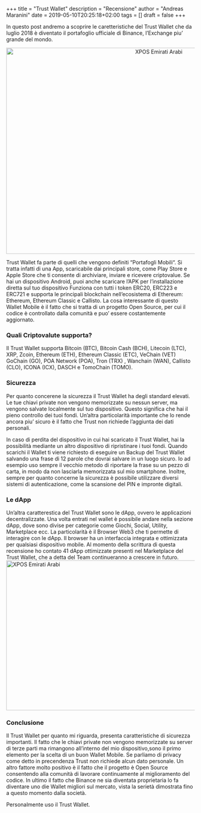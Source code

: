 +++
title = "Trust Wallet"
description = "Recensione"
author = "Andreas Maranini"
date = 2019-05-10T20:25:18+02:00
tags = []
draft = false
+++

In questo post andremo a scoprire le caretteristiche del Trust Wallet che da luglio 2018 è diventato il portafoglio ufficiale di Binance, l’Exchange piu’ grande del mondo.
<center><a href="https://www.criptomonete-italia.com/wp-content/uploads/2019/03/Wallet.jpg"><img class="wp-image-8365 size-full" src="https://www.criptomonete-italia.com/wp-content/uploads/2019/03/Wallet.jpg" alt="XPOS Emirati Arabi" width="800" height="550" /></a></center>

Trust Wallet fa parte di quelli che vengono definiti “Portafogli Mobili“. Si tratta infatti di una App, scaricabile dai principali store, come Play Store e Apple Store che ti consente di archiviare, inviare e ricevere criptovalue. Se hai un dispositivo Android, puoi anche scaricare l’APK per l’installazione diretta sul tuo dispositivo
Funziona con tutti i token ERC20, ERC223 e ERC721 e supporta le principali blockchain nell’ecosistema di Ethereum: Ethereum, Ethereum Classic e Callisto.
La cosa interessante di questo Wallet Mobile è il fatto che si tratta di un progetto Open Source, per cui il codice è controllato dalla comunità e puo’ essere costantemente aggiornato.

<h3>Quali Criptovalute supporta?</h3>
Il Trust Wallet supporta Bitcoin (BTC), Bitcoin Cash (BCH), Litecoin (LTC), XRP, Zcoin, Ethereum (ETH), Ethereum Classic (ETC), VeChain (VET) GoChain (GO), POA Network (POA), Tron (TRX) , Wanchain (WAN), Callisto (CLO), ICONA (ICX), DASCH e TomoChain (TOMO).

<h3>Sicurezza</h3>
Per quanto concerene la sicurezza il Trust Wallet ha degli standard elevati. Le tue chiavi private non vengono memorizzate su nessun server, ma vengono salvate localmente sul tuo dispositivo. Questo significa che hai il pieno controllo dei tuoi fondi. Un’altra particolarità importante che lo rende ancora piu’ sicuro è il fatto che Trust non richiede l’aggiunta dei dati personali.

In caso di perdita del dispositivo in cui hai scaricato il Trust Wallet, hai la possibilità mediante un altro dispositivo di ripristinare i tuoi fondi. Quando scarichi il Wallet ti viene richiesto di eseguire un Backup del Trust Wallet salvando una frase di 12 parole che dovrai salvare in un luogo sicuro. Io ad esempio uso sempre il vecchio metodo di riportare la frase su un pezzo di carta, in modo da non lasciarla memorizzata sul mio smartphone. Inoltre, sempre per quanto concerne la sicurezza è possibile utilizzare diversi sistemi di autenticazione, come la scansione del PIN e impronte digitali.

<h3>Le dApp</h3>
Un’altra caratterestica del Trust Wallet sono le dApp, ovvero le applicazioni decentralizzate. Una volta entrati nel wallet è possibile andare nella sezione dApp, dove sono divise per categorie come Giochi, Social, Utility, Marketplace ecc. La particolarità è il Browser Web3 che ti permette di interagire con le dApp. Il browser ha un interfaccia integrata e ottimizzata per qualsiasi dispositivo mobile. Al momento della scrittura di questa recensione ho contato 41 dApp ottimizzate presenti nel Marketplace del Trust Wallet, che a detta del Team continueranno a crescere in futuro.
<a href="https://www.criptomonete-italia.com/wp-content/uploads/2019/03/dap.jpg"><img class="wp-image-8365 size-full" src="https://www.criptomonete-italia.com/wp-content/uploads/2019/03/dapp.jpg" alt="XPOS Emirati Arabi" width="800" height="400" /></a>

<h3>Conclusione</h3>
Il Trust Wallet per quanto mi riguarda, presenta caratteristiche di sicurezza importanti. Il fatto che le chiavi private non vengono memorizzate su server di terze parti ma rimangono all’interno del mio dispositivo,sono il primo elemento per la scelta di un buon Wallet Mobile. Se parliamo di privacy come detto in precendenza Trust non richiede alcun dato personale. Un altro fattore molto positivo è il fatto che il progetto è Open Source consentendo alla comunità di lavorare continuamente al miglioramento del codice. In ultimo il fatto che Binance ne sia diventata proprietaria lo fa diventare uno die Wallet migliori sul mercato, vista la serietà dimostrata fino a questo momento dalla società.

Personalmente uso il Trust Wallet.
